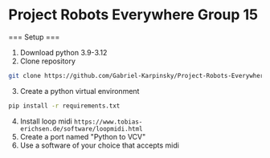 # Project Robots Everywhere Group 15
=== Setup ===

1. Download python 3.9-3.12
2. Clone repository 
```sh
git clone https://github.com/Gabriel-Karpinsky/Project-Robots-Everywhere-Group-15
```
3. Create a python virtual environment
```sh
pip install -r requirements.txt
```
4. Install loop midi ```https://www.tobias-erichsen.de/software/loopmidi.html```
5. Create a port named "Python to VCV"
6. Use a software of your choice that accepts midi
